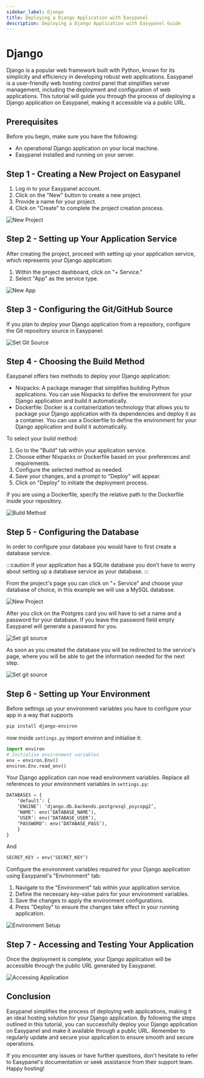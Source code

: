 ```yaml
---
sidebar_label: Django
title: Deploying a Django Application with Easypanel
description: Deploying a Django Application with Easypanel Guide
---
```


# Django

Django is a popular web framework built with Python, known for its simplicity and efficiency in developing robust web applications. Easypanel is a user-friendly web hosting control panel that simplifies server management, including the deployment and configuration of web applications. This tutorial will guide you through the process of deploying a Django application on Easypanel, making it accessible via a public URL.

## Prerequisites

Before you begin, make sure you have the following:

- An operational Django application on your local machine.
- Easypanel installed and running on your server.

## Step 1 - Creating a New Project on Easypanel

1. Log in to your Easypanel account.
2. Click on the "New" button to create a new project.
3. Provide a name for your project.
4. Click on "Create" to complete the project creation process.

![New Project](./new-project.png)

## Step 2 - Setting up Your Application Service

After creating the project, proceed with setting up your application service, which represents your Django application:

1. Within the project dashboard, click on "+ Service."
2. Select "App" as the service type.

![New App](./new-app.png)

## Step 3 - Configuring the Git/GitHub Source

If you plan to deploy your Django application from a repository, configure the Git repository source in Easypanel:

![Set Git Source](./source-panel.png)

## Step 4 - Choosing the Build Method

Easypanel offers two methods to deploy your Django application:

- Nixpacks: A package manager that simplifies building Python applications. You can use Nixpacks to define the environment for your Django application and build it automatically.
- Dockerfile: Docker is a containerization technology that allows you to package your Django application with its dependencies and deploy it as a container. You can use a Dockerfile to define the environment for your Django application and build it automatically.

To select your build method:

1. Go to the "Build" tab within your application service.
2. Choose either Nixpacks or Dockerfile based on your preferences and requirements.
3. Configure the selected method as needed.
4. Save your changes, and a prompt to "Deploy" will appear.
5. Click on "Deploy" to initiate the deployment process.

If you are using a Dockerfile, specify the relative path to the Dockerfile inside your repository.

![Build Method](./build.png)

## Step 5 - Configuring the Database

In order to configure your database you would have to first create a database service.

:::caution
If your application has a SQLite database you don't have to worry about setting up a database service as your database.
:::

From the project's page you can click on "+ Service" and choose your database of choice, in this example we will use a MySQL database.

![New Project](./new-app.png)

After you click on the Postgres card you will have to set a name and a password for your database. If you leave the password field empty Easypanel will generate a password for you.

![Set git source](./create-postgres.png)

As soon as you created the database you will be redirected to the service's page, where you will be able to get the information needed for the next step.

![Set git source](./db-credentials.png)

## Step 6 - Setting up Your Environment

Before settings up your environment variables you have to configure your app in a way that supports

```bash
pip install django-environ
```

now inside `settings.py` import environ and initialise it:

```python
import environ
# Initialise environment variables
env = environ.Env()
environ.Env.read_env()
```

Your Django application can now read environment variables. Replace all references to your environment variables in `settings.py`:

```python
DATABASES = {
    ‘default’: {
    ‘ENGINE’: ‘django.db.backends.postgresql_psycopg2’,
    ‘NAME’: env(‘DATABASE_NAME’),
    ‘USER’: env(‘DATABASE_USER’),
    ‘PASSWORD’: env(‘DATABASE_PASS’),
    }
}
```

And

```python
SECRET_KEY = env(‘SECRET_KEY’)
```

Configure the environment variables required for your Django application using Easypanel's "Environment" tab:

1. Navigate to the "Environment" tab within your application service.
2. Define the necessary key-value pairs for your environment variables.
3. Save the changes to apply the environment configurations.
4. Press "Deploy" to ensure the changes take effect in your running application.

![Environment Setup](./environment.png)

## Step 7 - Accessing and Testing Your Application

Once the deployment is complete, your Django application will be accessible through the public URL generated by Easypanel.

![Accessing Application](./open.png)

## Conclusion

Easypanel simplifies the process of deploying web applications, making it an ideal hosting solution for your Django application. By following the steps outlined in this tutorial, you can successfully deploy your Django application on Easypanel and make it available through a public URL. Remember to regularly update and secure your application to ensure smooth and secure operations.

If you encounter any issues or have further questions, don't hesitate to refer to Easypanel's documentation or seek assistance from their support team. Happy hosting!
